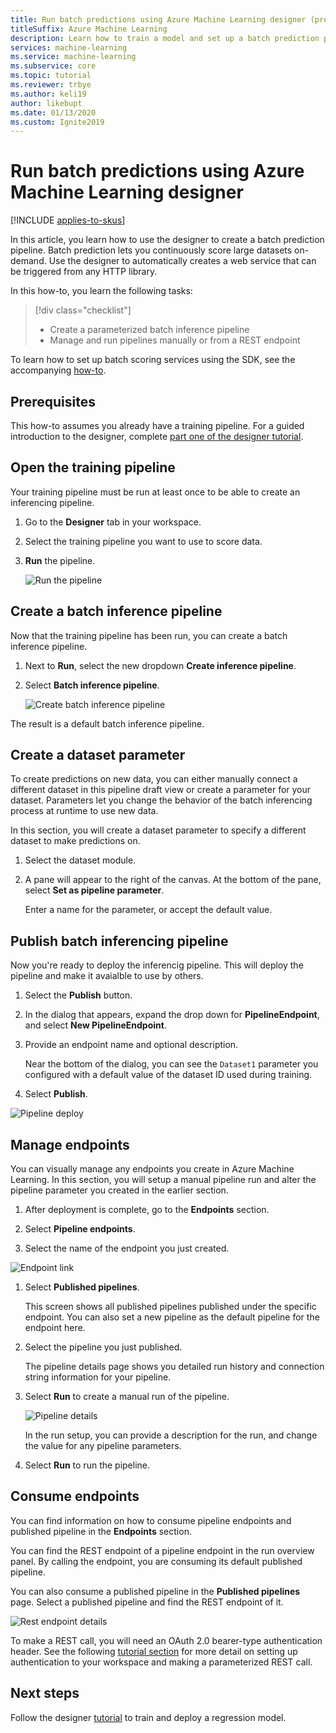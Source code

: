 ```yaml
---
title: Run batch predictions using Azure Machine Learning designer (preview)
titleSuffix: Azure Machine Learning
description: Learn how to train a model and set up a batch prediction pipeline using the designer. Deploy the pipeline as a parameterized web service, which can be triggered from any HTTP library.
services: machine-learning
ms.service: machine-learning
ms.subservice: core
ms.topic: tutorial
ms.reviewer: trbye
ms.author: keli19
author: likebupt
ms.date: 01/13/2020
ms.custom: Ignite2019
---
```


# Run batch predictions using Azure Machine Learning designer
[!INCLUDE [applies-to-skus](../../includes/aml-applies-to-basic-enterprise-sku.md)]

In this article, you learn how to use the designer to create a batch prediction pipeline. Batch prediction lets you continuously score large datasets on-demand. Use the designer to automatically creates a web service that can be triggered from any HTTP library.

In this how-to, you learn the following tasks:

> [!div class="checklist"]
> * Create a parameterized batch inference pipeline
> * Manage and run pipelines manually or from a REST endpoint

To learn how to set up batch scoring services using the SDK, see the accompanying [how-to](how-to-run-batch-predictions.md).

## Prerequisites

This how-to assumes you already have a training pipeline. For a guided introduction to the designer, complete [part one of the designer tutorial](tutorial-designer-automobile-price-train-score.md). 

## Open the training pipeline

Your training pipeline must be run at least once to be able to create an inferencing pipeline.

1. Go to the **Designer** tab in your workspace.

1. Select the training pipeline you want to use to score data.

1. **Run** the pipeline.

    ![Run the pipeline](./media/how-to-run-batch-predictions-designer/run-training-pipeline.png)

## Create a batch inference pipeline

Now that the training pipeline has been run, you can create a batch inference pipeline.

1. Next to **Run**, select the new dropdown **Create inference pipeline**.

1. Select **Batch inference pipeline**.

    ![Create batch inference pipeline](./media/how-to-run-batch-predictions-designer/create-batch-inference.png)
    
The result is a default batch inference pipeline. 

## Create a dataset parameter

To create predictions on new data, you can either manually connect a different dataset in this pipeline draft view or create a parameter for your dataset. Parameters let you change the behavior of the batch inferencing process at runtime to use new data.

In this section, you will create a dataset parameter to specify a different dataset to make predictions on.

1. Select the dataset module.

1. A pane will appear to the right of the canvas. At the bottom of the pane, select **Set as pipeline parameter**.
   
    Enter a name for the parameter, or accept the default value.

## Publish batch inferencing pipeline

Now you're ready to deploy the inferencig pipeline. This will deploy the pipeline and make it avaialble to use by others.

1. Select the **Publish** button.

1. In the dialog that appears, expand the drop down for **PipelineEndpoint**, and select **New PipelineEndpoint**.

1. Provide an endpoint name and optional description.

    Near the bottom of the dialog, you can see the `Dataset1` parameter you configured with a default value of the dataset ID used during training.

1. Select **Publish**.

![Pipeline deploy](./media/how-to-run-batch-predictions-designer/publish-inference-pipeline.png)

## Manage endpoints 

You can visually manage any endpoints you create in Azure Machine Learning. In this section, you will setup a manual pipeline run and alter the pipeline parameter you created in the earlier section.

1. After deployment is complete, go to the **Endpoints** section.

1. Select **Pipeline endpoints**.

1. Select the name of the endpoint you just created.

![Endpoint link](./media/how-to-run-batch-predictions-designer/manage-endpoints.png)

1. Select **Published pipelines**.

    This screen shows all published pipelines published under the specific endpoint. You can also set a new pipeline as the default pipeline for the endpoint here.

1. Select the pipeline you just published.

    The pipeline details page shows you detailed run history and connection string information for your pipeline. 
    
1. Select **Run** to create a manual run of the pipeline.

    ![Pipeline details](./media/how-to-run-batch-predictions-designer/submit-manual-run.png)
    
    In the run setup, you can provide a description for the run, and change the value for any pipeline parameters.
    
1. Select **Run** to run the pipeline.

## Consume endpoints

You can find information on how to consume pipeline endpoints and published pipeline in the **Endpoints** section.

You can find the REST endpoint of a pipeline endpoint in the run overview panel. By calling the endpoint, you are consuming its default published pipeline.

You can also consume a published pipeline in the **Published pipelines** page. Select a published pipeline and find the REST endpoint of it. 

![Rest endpoint details](./media/how-to-run-batch-predictions-designer/rest-endpoint-details.png)

To make a REST call, you will need an OAuth 2.0 bearer-type authentication header. See the following [tutorial section](tutorial-pipeline-batch-scoring-classification.md#publish-and-run-from-a-rest-endpoint) for more detail on setting up authentication to your workspace and making a parameterized REST call.


## Next steps

Follow the designer [tutorial](tutorial-designer-automobile-price-train-score.md) to train and deploy a regression model.

